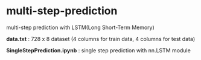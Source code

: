 # multi-step-prediction

multi-step prediction with LSTM(Long Short-Term Memory)

**data.txt** : 728 x 8 dataset (4 columns for train data, 4 columns for test data)

**SingleStepPrediction.ipynb** : single step prediction with nn.LSTM module
